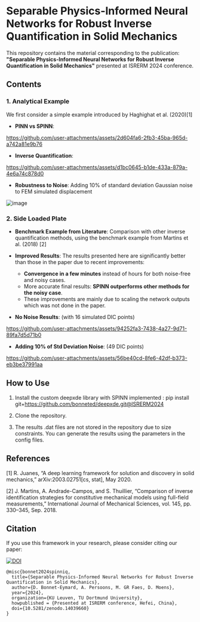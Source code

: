 # Separable Physics-Informed Neural Networks for Robust Inverse Quantification in Solid Mechanics

This repository contains the material corresponding to the publication: **"Separable Physics-Informed Neural Networks for Robust Inverse Quantification in Solid Mechanics"** presented at ISRERM 2024 conference.

## Contents

### 1. Analytical Example
We first consider a simple example introduced by Haghighat et al. (2020)[1]

- **PINN vs SPINN**:
  
https://github.com/user-attachments/assets/2d604fa6-2fb3-45ba-965d-a742a81e9b76

- **Inverse Quantification**:

https://github.com/user-attachments/assets/d1bc0645-b1de-433a-879a-4e6a74c878d0

- **Robustness to Noise**: Adding 10% of standard deviation Gaussian noise to FEM simulated displacement

![image](https://github.com/user-attachments/assets/8e89e414-70e7-442d-9162-3ddb2b4a8957)

### 2. Side Loaded Plate
- **Benchmark Example from Literature**: Comparison with other inverse quantification methods, using the benchmark example from Martins et al. (2018) [2]
- **Improved Results**: The results presented here are significantly better than those in the paper due to recent improvements:
    - **Convergence in a few minutes** instead of hours for both noise-free and noisy cases.
    - More accurate final results: **SPINN outperforms other methods for the noisy case**.
    - These improvements are mainly due to scaling the network outputs which was not done in the paper.

- **No Noise Results**: (with 16 simulated DIC points)

https://github.com/user-attachments/assets/94252fa3-7438-4a27-9d71-89fa7d5d71b0

- **Adding 10% of Std Deviation Noise**: (49 DIC points)

https://github.com/user-attachments/assets/56be40cd-8fe6-42df-b373-eb3be37991aa

## How to Use
1. Install the custom deepxde library with SPINN implemented :
pip install git+https://github.com/bonneted/deepxde.git@ISRERM2024

2. Clone the repository.
3. The results .dat files are not stored in the repository due to size constraints. You can generate the results using the parameters in the config files.

## References
[1] R. Juanes, “A deep learning framework for solution and discovery in solid mechanics,” arXiv:2003.02751[cs, stat], May 2020.

[2] J. Martins, A. Andrade-Campos, and S. Thuillier, “Comparison of inverse identification strategies for constitutive mechanical models using full-field measurements,” International Journal of Mechanical Sciences, vol. 145, pp. 330–345, Sep. 2018.

## Citation
If you use this framework in your research, please consider citing our paper:

[![DOI](https://zenodo.org/badge/DOI/10.5281/zenodo.14039660.svg)](https://doi.org/10.5281/zenodo.14039660)

    @misc{bonnet2024spinniq,
      title={Separable Physics-Informed Neural Networks for Robust Inverse Quantification in Solid Mechanics},
      author={D. Bonnet-Eymard, A. Persoons, M. GR Faes, D. Moens},
      year={2024},
      organization={KU Leuven, TU Dortmund University},
      howpublished = {Presented at ISRERM conference, Hefei, China},
      doi={10.5281/zenodo.14039660}
    }
